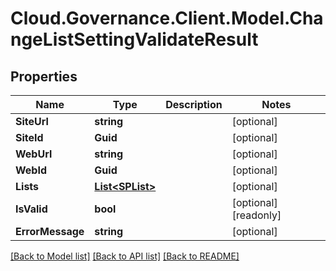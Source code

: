 # Cloud.Governance.Client.Model.ChangeListSettingValidateResult
## Properties

Name | Type | Description | Notes
------------ | ------------- | ------------- | -------------
**SiteUrl** | **string** |  | [optional] 
**SiteId** | **Guid** |  | [optional] 
**WebUrl** | **string** |  | [optional] 
**WebId** | **Guid** |  | [optional] 
**Lists** | [**List&lt;SPList&gt;**](SPList.md) |  | [optional] 
**IsValid** | **bool** |  | [optional] [readonly] 
**ErrorMessage** | **string** |  | [optional] 

[[Back to Model list]](../README.md#documentation-for-models) [[Back to API list]](../README.md#documentation-for-api-endpoints) [[Back to README]](../README.md)

